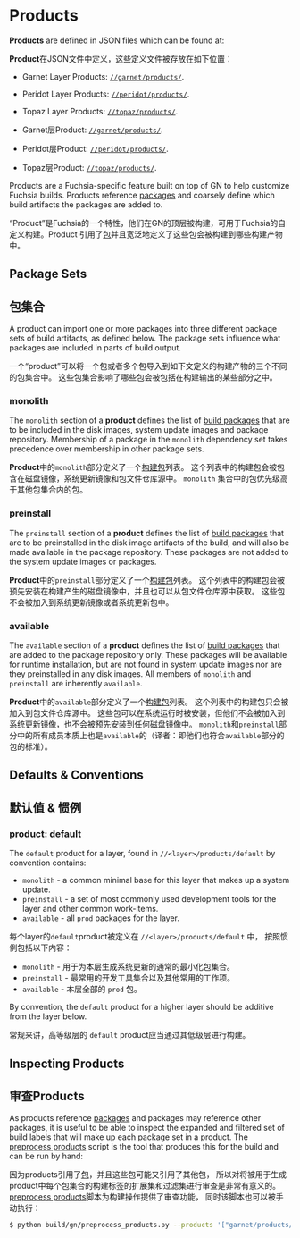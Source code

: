 # Products

**Products** are defined in JSON files which can be found at:

**Product**在JSON文件中定义，这些定义文件被存放在如下位置：

* Garnet Layer Products: [`//garnet/products/`][garnet-products-source].
* Peridot Layer Products: [`//peridot/products/`][peridot-products-source].
* Topaz Layer Products: [`//topaz/products/`][topaz-products-source].

* Garnet层Product: [`//garnet/products/`][garnet-products-source].
* Peridot层Product: [`//peridot/products/`][peridot-products-source].
* Topaz层Product: [`//topaz/products/`][topaz-products-source].

Products are a Fuchsia-specific feature built on top of GN to help customize
Fuchsia builds. Products reference [packages](packages.md) and coarsely
define which build artifacts the packages are added to.

“Product”是Fuchsia的一个特性，他们在GN的顶层被构建，可用于Fuchsia的自定义构建。Product
引用了[包](packages.md)并且宽泛地定义了这些包会被构建到哪些构建产物中。

## Package Sets

## 包集合

A product can import one or more packages into three different package sets
of build artifacts, as defined below. The package sets influence what
packages are included in parts of build output.

一个“product”可以将一个包或者多个包导入到如下文定义的构建产物的三个不同的包集合中。
这些包集合影响了哪些包会被包括在构建输出的某些部分之中。

### monolith

The `monolith` section of a **product** defines the list of [build
packages](packages.md) that are to be included in the disk images, system
update images and package repository. Membership of a package in the
`monolith` dependency set takes precedence over membership in other package
sets.

**Product**中的`monolith`部分定义了一个[构建包](packages.md)列表。
这个列表中的构建包会被包含在磁盘镜像，系统更新镜像和包文件仓库源中。
`monolith` 集合中的包优先级高于其他包集合内的包。

### preinstall

The `preinstall` section of a **product** defines the list of [build
packages](packages.md) that are to be preinstalled in the disk image
artifacts of the build, and will also be made available in the package
repository. These packages are not added to the system update images or
packages.

**Product**中的`preinstall`部分定义了一个[构建包](packages.md)列表。
这个列表中的构建包会被预先安装在构建产生的磁盘镜像中，并且也可以从包文件仓库源中获取。
这些包不会被加入到系统更新镜像或者系统更新包中。

### available

The `available` section of a **product** defines the list of [build
packages](packages.md) that are added to the package repository only. These
packages will be available for runtime installation, but are not found in
system update images nor are they preinstalled in any disk images. All
members of `monolith` and `preinstall` are inherently `available`.

**Product**中的`available`部分定义了一个[构建包](packages.md)列表。
这个列表中的构建包只会被加入到包文件仓库源中。
这些包可以在系统运行时被安装，但他们不会被加入到系统更新镜像，也不会被预先安装到任何磁盘镜像中。
`monolith`和`preinstall`部分中的所有成员本质上也是`available`的（译者：即他们也符合`available`部分的包的标准）。

## Defaults & Conventions

## 默认值 & 惯例

### product: default

The `default` product for a layer, found in `//<layer>/products/default` by
convention contains:

* `monolith` - a common minimal base for this layer that makes up a system
  update.
* `preinstall` - a set of most commonly used development tools for the layer
  and other common work-items.
* `available` - all `prod` packages for the layer.

每个layer的`default`product被定义在 `//<layer>/products/default` 中，
按照惯例包括以下内容：

* `monolith` - 用于为本层生成系统更新的通常的最小化包集合。
* `preinstall` - 最常用的开发工具集合以及其他常用的工作项。
* `available` - 本层全部的 `prod` 包。

By convention, the `default` product for a higher layer should be additive
from the layer below.

常规来讲，高等级层的 `default` product应当通过其低级层进行构建。

## Inspecting Products

## 审查Products

As products reference [packages](packages.md) and packages may reference
other packages, it is useful to be able to inspect the expanded and filtered
set of build labels that will make up each package set in a product. The
[preprocess products][preprocess-products-py] script is the tool that
produces this for the build and can be run by hand:

因为products引用了[包](packages.md)，并且这些包可能又引用了其他包，
所以对将被用于生成product中每个包集合的构建标签的扩展集和过滤集进行审查是非常有意义的。
[preprocess products][preprocess-products-py]脚本为构建操作提供了审查功能，
同时该脚本也可以被手动执行：

```bash
$ python build/gn/preprocess_products.py --products '["garnet/products/default"]'
```

[garnet-products-source]: https://fuchsia.googlesource.com/garnet/+/master/products/
[peridot-products-source]: https://fuchsia.googlesource.com/peridot/+/master/products/
[topaz-products-source]: https://fuchsia.googlesource.com/topaz/+/master/products/
[preprocess-products-py]: https://fuchsia.googlesource.com/build/+/master/gn/preprocess_products.py

